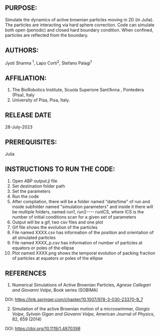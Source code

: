 ## PURPOSE: 
Simulate the dynamics of active brownian particles moving in 2D (in Julia). The particles are interacting via hard sphere correction. 
Code can simulate both open (periodic) and closed hard boundary condition.
When confined, particles are reflected from the boundary.

## AUTHORS: 
Jyoti Sharma <sup>1</sup>, Lapo Corti<sup>2</sup>, Stefano Palagi<sup>1</sup>

## AFFILIATION:
 1) The BioRobotics Institute, Scuola Superiore Sant’Anna , Pontedera (Pisa), Italy
 2) University of Pisa, Pisa, Italy.

## RELEASE DATE 
28-July-2023
## PREREQUISITES:  
Julia
## INSTRUCTIONS TO RUN THE CODE:
1) Open ABP output.jl file
2) Set destination folder path
3) Set the parameters
4) Run the code
5) After compliation, there will be a folder named "date/time" of run and inside subfolder named "simulation parameters" and inside it there will be multiple folders, named run1, run2---- runICS, where ICS is the  number of initial conditions scan for a given set of parameters
6) Output will be a gif, two csv files and one plot
7) Gif file shows the evolution of the particles
7) File named XXXX.csv has information of the position and orientation of all simulated particles
8) File named XXXX_p.csv has information of number of particles at equators or poles of the ellipse
9) Plot named XXXX.png shows the temporal evolution of packing fraction of particles at equators or poles of the ellipse


## REFERENCES
1) Numerical Simulations of Active Brownian Particles, *Agnese Callegari and Giovanni Volpe*, Book series (SOBIMA)

DOI: https://link.springer.com/chapter/10.1007/978-3-030-23370-9_7

2) Simulation of the active Brownian motion of a microswimmer, *Giorgio Volpe, Sylvain Gigan and Giovanni Volpe*, American Journal of Physics, 82, 659 (2014)

DOI: https://doi.org/10.1119/1.4870398